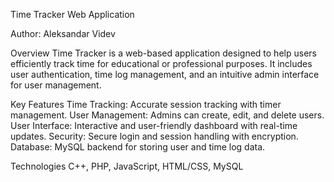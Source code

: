 Time Tracker Web Application

Author: Aleksandar Videv

Overview
Time Tracker is a web-based application designed to help users efficiently track time for educational or professional purposes. It includes user authentication, time log management, and an intuitive admin interface for user management.

Key Features
Time Tracking: Accurate session tracking with timer management.
User Management: Admins can create, edit, and delete users.
User Interface: Interactive and user-friendly dashboard with real-time updates.
Security: Secure login and session handling with encryption.
Database: MySQL backend for storing user and time log data.

Technologies
C++, PHP, JavaScript, HTML/CSS, MySQL
